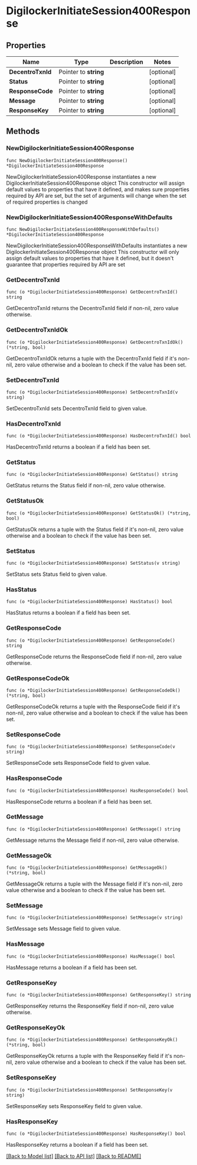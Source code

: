 # DigilockerInitiateSession400Response

## Properties

Name | Type | Description | Notes
------------ | ------------- | ------------- | -------------
**DecentroTxnId** | Pointer to **string** |  | [optional] 
**Status** | Pointer to **string** |  | [optional] 
**ResponseCode** | Pointer to **string** |  | [optional] 
**Message** | Pointer to **string** |  | [optional] 
**ResponseKey** | Pointer to **string** |  | [optional] 

## Methods

### NewDigilockerInitiateSession400Response

`func NewDigilockerInitiateSession400Response() *DigilockerInitiateSession400Response`

NewDigilockerInitiateSession400Response instantiates a new DigilockerInitiateSession400Response object
This constructor will assign default values to properties that have it defined,
and makes sure properties required by API are set, but the set of arguments
will change when the set of required properties is changed

### NewDigilockerInitiateSession400ResponseWithDefaults

`func NewDigilockerInitiateSession400ResponseWithDefaults() *DigilockerInitiateSession400Response`

NewDigilockerInitiateSession400ResponseWithDefaults instantiates a new DigilockerInitiateSession400Response object
This constructor will only assign default values to properties that have it defined,
but it doesn't guarantee that properties required by API are set

### GetDecentroTxnId

`func (o *DigilockerInitiateSession400Response) GetDecentroTxnId() string`

GetDecentroTxnId returns the DecentroTxnId field if non-nil, zero value otherwise.

### GetDecentroTxnIdOk

`func (o *DigilockerInitiateSession400Response) GetDecentroTxnIdOk() (*string, bool)`

GetDecentroTxnIdOk returns a tuple with the DecentroTxnId field if it's non-nil, zero value otherwise
and a boolean to check if the value has been set.

### SetDecentroTxnId

`func (o *DigilockerInitiateSession400Response) SetDecentroTxnId(v string)`

SetDecentroTxnId sets DecentroTxnId field to given value.

### HasDecentroTxnId

`func (o *DigilockerInitiateSession400Response) HasDecentroTxnId() bool`

HasDecentroTxnId returns a boolean if a field has been set.

### GetStatus

`func (o *DigilockerInitiateSession400Response) GetStatus() string`

GetStatus returns the Status field if non-nil, zero value otherwise.

### GetStatusOk

`func (o *DigilockerInitiateSession400Response) GetStatusOk() (*string, bool)`

GetStatusOk returns a tuple with the Status field if it's non-nil, zero value otherwise
and a boolean to check if the value has been set.

### SetStatus

`func (o *DigilockerInitiateSession400Response) SetStatus(v string)`

SetStatus sets Status field to given value.

### HasStatus

`func (o *DigilockerInitiateSession400Response) HasStatus() bool`

HasStatus returns a boolean if a field has been set.

### GetResponseCode

`func (o *DigilockerInitiateSession400Response) GetResponseCode() string`

GetResponseCode returns the ResponseCode field if non-nil, zero value otherwise.

### GetResponseCodeOk

`func (o *DigilockerInitiateSession400Response) GetResponseCodeOk() (*string, bool)`

GetResponseCodeOk returns a tuple with the ResponseCode field if it's non-nil, zero value otherwise
and a boolean to check if the value has been set.

### SetResponseCode

`func (o *DigilockerInitiateSession400Response) SetResponseCode(v string)`

SetResponseCode sets ResponseCode field to given value.

### HasResponseCode

`func (o *DigilockerInitiateSession400Response) HasResponseCode() bool`

HasResponseCode returns a boolean if a field has been set.

### GetMessage

`func (o *DigilockerInitiateSession400Response) GetMessage() string`

GetMessage returns the Message field if non-nil, zero value otherwise.

### GetMessageOk

`func (o *DigilockerInitiateSession400Response) GetMessageOk() (*string, bool)`

GetMessageOk returns a tuple with the Message field if it's non-nil, zero value otherwise
and a boolean to check if the value has been set.

### SetMessage

`func (o *DigilockerInitiateSession400Response) SetMessage(v string)`

SetMessage sets Message field to given value.

### HasMessage

`func (o *DigilockerInitiateSession400Response) HasMessage() bool`

HasMessage returns a boolean if a field has been set.

### GetResponseKey

`func (o *DigilockerInitiateSession400Response) GetResponseKey() string`

GetResponseKey returns the ResponseKey field if non-nil, zero value otherwise.

### GetResponseKeyOk

`func (o *DigilockerInitiateSession400Response) GetResponseKeyOk() (*string, bool)`

GetResponseKeyOk returns a tuple with the ResponseKey field if it's non-nil, zero value otherwise
and a boolean to check if the value has been set.

### SetResponseKey

`func (o *DigilockerInitiateSession400Response) SetResponseKey(v string)`

SetResponseKey sets ResponseKey field to given value.

### HasResponseKey

`func (o *DigilockerInitiateSession400Response) HasResponseKey() bool`

HasResponseKey returns a boolean if a field has been set.


[[Back to Model list]](../README.md#documentation-for-models) [[Back to API list]](../README.md#documentation-for-api-endpoints) [[Back to README]](../README.md)


